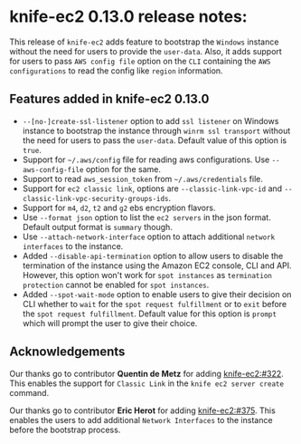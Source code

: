 <!---
This file is reset every time a new release is done. The contents of this file are for the currently unreleased version.

Example Note:

## Example Heading
Details about the thing that changed that needs to get included in the Release Notes in markdown.
-->
# knife-ec2 0.13.0 release notes:

This release of `knife-ec2` adds feature to bootstrap the `Windows` instance without the need for users to provide the `user-data`. Also, it adds support for users to pass `AWS config file` option on the `CLI` containing the `AWS configurations` to read the config like `region` information.

## Features added in knife-ec2 0.13.0

* `--[no-]create-ssl-listener` option to add `ssl listener` on Windows instance to bootstrap the instance through `winrm ssl transport` without the need for users to pass the `user-data`. Default value of this option is `true`.
* Support for `~/.aws/config` file for reading aws configurations. Use `--aws-config-file` option for the same.
* Support to read `aws_session_token` from `~/.aws/credentials` file.
* Support for `ec2 classic link`, options are `--classic-link-vpc-id` and `--classic-link-vpc-security-groups-ids`.
* Support for `m4`, `d2`, `t2` and `g2` ebs encryption flavors.
* Use `--format json` option to list the `ec2 servers` in the json format. Default output format is `summary` though.
* Use `--attach-network-interface` option to attach additional `network interfaces` to the instance.
* Added `--disable-api-termination` option to allow users to disable the termination of the instance using the Amazon EC2 console, CLI and API. However, this option won't work for `spot instances` as `termination protection` cannot be enabled for `spot instances`.
* Added `--spot-wait-mode` option to enable users to give their decision on CLI whether to `wait` for the `spot request fulfillment` or to `exit` before the `spot request fulfillment`. Default value for this option is `prompt` which will prompt the user to give their choice.

## Acknowledgements

Our thanks go to contributor **Quentin de Metz** for adding
[knife-ec2:#322](https://github.com/chef/knife-ec2/pull/322). This
enables the support for `Classic Link` in the `knife ec2 server create` command.

Our thanks go to contributor **Eric Herot** for adding
[knife-ec2:#375](https://github.com/chef/knife-ec2/pull/375). This
enables the users to add additional `Network Interfaces` to the instance before the bootstrap process.
